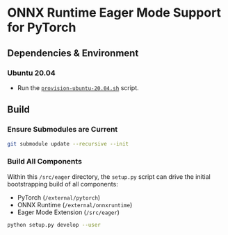 # ONNX Runtime Eager Mode Support for PyTorch

## Dependencies & Environment

### Ubuntu 20.04

  * Run the [`provision-ubuntu-20.04.sh`](provision-ubuntu-20.04.sh) script.

## Build

### Ensure Submodules are Current

```bash
git submodule update --recursive --init
```

### Build All Components

Within this `/src/eager` directory, the `setup.py` script can drive the initial
bootstrapping build of all components:

* PyTorch (`/external/pytorch`)
* ONNX Runtime (`/external/onnxruntime`)
* Eager Mode Extension (`/src/eager`)

```bash
python setup.py develop --user
```